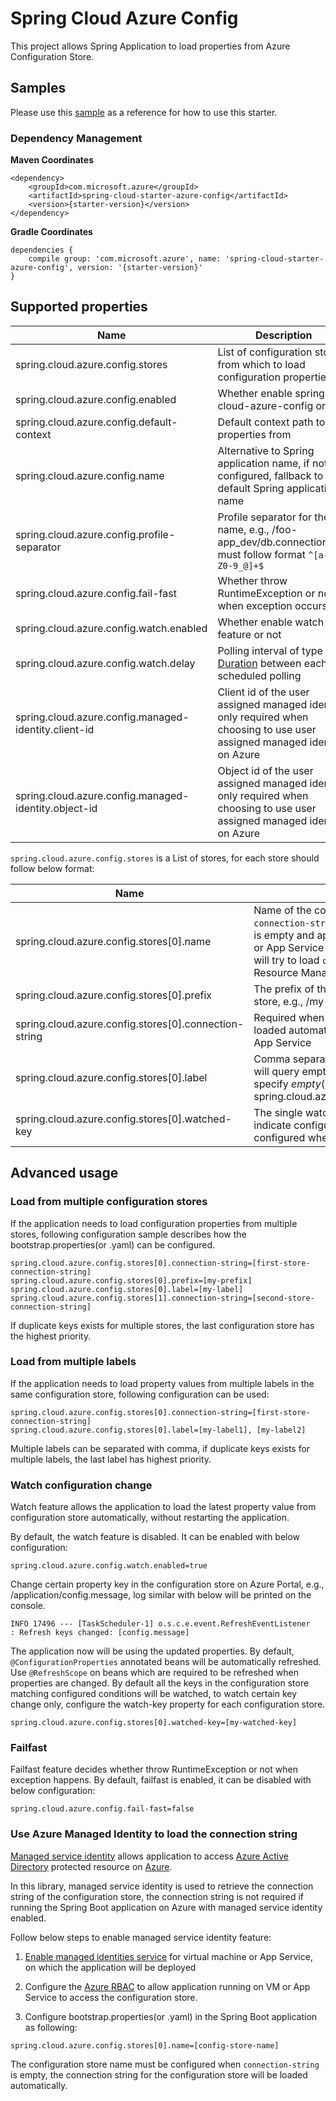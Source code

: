 # Spring Cloud Azure Config

This project allows Spring Application to load properties from Azure Configuration Store.

## Samples 

Please use this [sample](../../spring-cloud-azure-samples/azure-config-sample/) as a reference for how to use this starter. 

### Dependency Management

**Maven Coordinates** 
```
<dependency>
    <groupId>com.microsoft.azure</groupId>
    <artifactId>spring-cloud-starter-azure-config</artifactId>
    <version>{starter-version}</version>
</dependency>

```
**Gradle Coordinates** 
```
dependencies {
    compile group: 'com.microsoft.azure', name: 'spring-cloud-starter-azure-config', version: '{starter-version}'
}
```

## Supported properties

Name | Description | Required | Default 
---|---|---|---
spring.cloud.azure.config.stores | List of configuration stores from which to load configuration properties | Yes | true
spring.cloud.azure.config.enabled | Whether enable spring-cloud-azure-config or not | No | true
spring.cloud.azure.config.default-context | Default context path to load properties from | No | application
spring.cloud.azure.config.name | Alternative to Spring application name, if not configured, fallback to default Spring application name | No | ${spring.application.name}
spring.cloud.azure.config.profile-separator | Profile separator for the key name, e.g., /foo-app_dev/db.connection.key, must follow format `^[a-zA-Z0-9_@]+$` | No | `_`
spring.cloud.azure.config.fail-fast | Whether throw RuntimeException or not when exception occurs | No |  true
spring.cloud.azure.config.watch.enabled | Whether enable watch feature or not | No | true
spring.cloud.azure.config.watch.delay | Polling interval of type [Duration](https://docs.spring.io/spring-boot/docs/current/reference/html/boot-features-external-config.html#boot-features-external-config-conversion-duration) between each scheduled polling | No | 30s
spring.cloud.azure.config.managed-identity.client-id | Client id of the user assigned managed identity, only required when choosing to use user assigned managed identity on Azure | No | null
spring.cloud.azure.config.managed-identity.object-id | Object id of the user assigned managed identity, only required when choosing to use user assigned managed identity on Azure | No | null


`spring.cloud.azure.config.stores` is a List of stores, for each store should follow below format:

Name | Description | Required | Default 
---|---|---|---
spring.cloud.azure.config.stores[0].name | Name of the configuration store, required when `connection-string` is empty. If `connection-string` is empty and application is deployed on Azure VM or App Service with managed identity enabled, will try to load `connection-string` from Azure Resource Management. | Conditional | null
spring.cloud.azure.config.stores[0].prefix | The prefix of the key name in the configuration store, e.g., /my-prefix/application/key.name | No |  null
spring.cloud.azure.config.stores[0].connection-string | Required when `name` is empty, otherwise, can be loaded automatically on Azure Virtual Machine or App Service | Conditional | null
spring.cloud.azure.config.stores[0].label | Comma separated list of label values, by default will query empty labeled value. If you want to specify *empty*(null) label explicitly, use `%00`, e.g., spring.cloud.azure.config.stores[0].label=%00,v0 | No |  null
spring.cloud.azure.config.stores[0].watched-key | The single watched key(or key pattern) used to indicate configuration change, has to be configured when the watch feature is enabled.  | Conditional |  null


## Advanced usage

### Load from multiple configuration stores
If the application needs to load configuration properties from multiple stores, following configuration sample describes how the bootstrap.properties(or .yaml) can be configured.
```
spring.cloud.azure.config.stores[0].connection-string=[first-store-connection-string]
spring.cloud.azure.config.stores[0].prefix=[my-prefix]
spring.cloud.azure.config.stores[0].label=[my-label]
spring.cloud.azure.config.stores[1].connection-string=[second-store-connection-string]
```
If duplicate keys exists for multiple stores, the last configuration store has the highest priority.

### Load from multiple labels
If the application needs to load property values from multiple labels in the same configuration store, following configuration can be used:
```
spring.cloud.azure.config.stores[0].connection-string=[first-store-connection-string]
spring.cloud.azure.config.stores[0].label=[my-label1], [my-label2]
```
Multiple labels can be separated with comma, if duplicate keys exists for multiple labels, the last label has highest priority.

### Watch configuration change
Watch feature allows the application to load the latest property value from configuration store automatically, without restarting the application.

By default, the watch feature is disabled. It can be enabled with below configuration:
```
spring.cloud.azure.config.watch.enabled=true
```

Change certain property key in the configuration store on Azure Portal, e.g., /application/config.message, log similar with below will be printed on the console.
```
INFO 17496 --- [TaskScheduler-1] o.s.c.e.event.RefreshEventListener       : Refresh keys changed: [config.message]
```
The application now will be using the updated properties. By default, `@ConfigurationProperties` annotated beans will be automatically refreshed. Use `@RefreshScope` on beans which are required to be refreshed when properties are changed.
By default all the keys in the configuration store matching configured conditions will be watched, to watch certain key change only, configure the watch-key property for each configuration store.
```
spring.cloud.azure.config.stores[0].watched-key=[my-watched-key]
```

### Failfast
Failfast feature decides whether throw RuntimeException or not when exception happens. By default, failfast is enabled, it can be disabled with below configuration:
```
spring.cloud.azure.config.fail-fast=false
```

### Use Azure Managed Identity to load the connection string
[Managed service identity](https://docs.microsoft.com/en-us/azure/active-directory/managed-identities-azure-resources/overview) allows application to access [Azure Active Directory](https://azure.microsoft.com/en-us/services/active-directory/) protected resource on [Azure](https://azure.microsoft.com/en-us/).

In this library, managed service identity is used to retrieve the connection string of the configuration store, the connection string is not required if running the Spring Boot application on Azure with managed service identity enabled.

Follow below steps to enable managed service identity feature:

1. [Enable managed identities service](https://docs.microsoft.com/en-us/azure/active-directory/managed-identities-azure-resources/overview#how-can-i-use-managed-identities-for-azure-resources) for virtual machine or App Service, on which the application will be deployed

2. Configure the [Azure RBAC](https://docs.microsoft.com/en-us/azure/role-based-access-control/role-assignments-portal) to allow application running on VM or App Service to access the configuration store. 
 
3. Configure bootstrap.properties(or .yaml) in the Spring Boot application as following:
```
spring.cloud.azure.config.stores[0].name=[config-store-name]
```
The configuration store name must be configured when `connection-string` is empty, the connection string for the configuration store will be loaded automatically.
